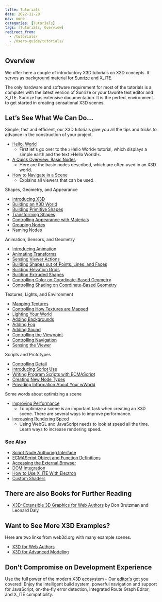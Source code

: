 ```yaml
---
title: Tutorials
date: 2022-11-28
nav: none
categories: [Tutorials]
tags: [Tutorials, Overview]
redirect_from:
  - /tutorials/
  - /users-guide/tutorials/
---
```

## Overview

We offer here a couple of introductory X3D tutorials on X3D concepts. It serves as background material for [Sunrize](/sunrize/) and X_ITE.

The only hardware and software requirement for most of the tutorials is a computer with the latest version of Sunrize or your favorite text editor and X_ITE. Sunrize has extensive documentation. It is the perfect environment to get started in creating sensational X3D scenes.

## Let’s See What We Can Do…

Simple, fast and efficient, our X3D tutorials give you all the tips and tricks to advance in the construction of your project.

- [Hello, World](/x_ite/tutorials/hello-world/)
  - First let's go over to the »Hello World« tutorial, which displays a simple earth and the text »Hello World!«.
- [A Quick Overview: Basic Nodes](/x_ite/tutorials/basic-nodes/)
  - Here are the basic nodes described, which are often used in an X3D world.
- [How to Navigate in a Scene](/x_ite/tutorials/how-to-navigate-in-a-scene/)
  - Explains all viewers that can be used.

Shapes, Geometry, and Appearance

- [Introducing X3D](/x_ite/tutorials/introducing-x3d/)
- [Building an X3D World](/x_ite/tutorials/building-a-x3d-world/)
- [Building Primitive Shapes ](/x_ite/tutorials/building-primitive-shapes/)
- [Transforming Shapes](/x_ite/tutorials/transforming-shapes/)
- [Controlling Appearance with Materials ](/x_ite/tutorials/controlling-appearance-with-materials/)
- [Grouping Nodes ](/x_ite/tutorials/grouping-nodes/)
- [Naming Nodes](/x_ite/tutorials/naming-nodes/)

Animation, Sensors, and Geometry

- [Introducing Animation](/x_ite/tutorials/introducing-animation/)
- [Animating Transforms](/x_ite/tutorials/animating-transforms/)
- [Sensing Viewer Actions](/x_ite/tutorials/sensing-viewer-actions/)
- [Building Shapes out of Points, Lines, and Faces](/x_ite/tutorials/building-shapes-out-of-points-lines-and-faces/)
- [Building Elevation Grids](/x_ite/tutorials/building-elevation-grids/)
- [Building Extruded Shapes](/x_ite/tutorials/building-extruded-shapes/)
- [Controlling Color on Coordinate-Based Geometry](/x_ite/tutorials/controlling-color-on-coordinate-based-geometry/)
- [Controlling Shading on Coordinate-Based Geometry](/x_ite/tutorials/controlling-shading-on-coordinate-based-geometry/)

Textures, Lights, and Environment

- [Mapping Textures](/x_ite/tutorials/mapping-textures/)
- [Controlling How Textures are Mapped](/x_ite/tutorials/controlling-how-textures-are-mapped/)
- [Lighting Your World](/x_ite/tutorials/lighting-your-world/)
- [Adding Backgrounds](/x_ite/tutorials/adding-backgrounds/)
- [Adding Fog](/x_ite/tutorials/adding-fog/)
- [Adding Sound](/x_ite/tutorials/adding-sound/)
- [Controlling the Viewpoint](/x_ite/tutorials/controlling-the-viewpoint/)
- [Controlling Navigation](/x_ite/tutorials/controlling-navigation/)
- [Sensing the Viewer](/x_ite/tutorials/sensing-the-viewer/)

Scripts and Prototypes

- [Controlling Detail](/x_ite/tutorials/controlling-detail/)
- [Introducing Script Use](/x_ite/tutorials/introducing-script-use/)
- [Writing Program Scripts with ECMAScript](/x_ite/tutorials/writing-program-scripts-with-ecmascript/)
- [Creating New Node Types](/x_ite/tutorials/creating-new-node-types/)
- [Providing Information About Your wWorld](/x_ite/tutorials/providing-information-about-your-world/)

Some words about optimizing a scene

- [Improving Performance](/x_ite/tutorials/improving-performance/)
  - To optimize a scene is an important task when creating an X3D scene. There are several ways to improve performance.
- [Increasing Rendering Speed](/x_ite/tutorials/increasing-rendering-speed/)
  - Using WebGL and JavaScript needs to look at speed all the time. Learn ways to increase rendering speed.

### See Also

- [Script Node Authoring Interface](/x_ite/reference/script-node-authoring-interface/)
- [ECMAScript Object and Function Definitions](/x_ite/reference/ecmascript-object-and-function-definitions/)
- [Accessing the External Browser](/x_ite/accessing-the-external-browser/)
- [DOM Integration](/x_ite//dom-integration/)
- [How to Use X_ITE With Electron](/x_ite/how-to-use-x-ite-with-electron/)
- [Custom Shaders](/x_ite/custom-shaders/)

## There are also Books for Further Reading

- [X3D: Extensible 3D Graphics for Web Authors](https://www.amazon.com/gp/product/012088500X?ie=UTF8&tag=x3dext3dgrafo-20&linkCode=as2&camp=1789&creative=9325&creativeASIN=012088500X) by Don Brutzman and Leonard Daly

## Want to See More X3D Examples?

Here are two links from web3d.org with many example scenes.

- [X3D for Web Authors](https://www.web3d.org/x3d/content/examples/X3dForWebAuthors/)
- [X3D for Advanced Modeling](https://www.web3d.org/x3d/content/examples/X3dForAdvancedModeling/)

## Don't Compromise on Development Experience

Use the full power of the modern X3D ecosystem – Our [editor's](/sunrize/) got you covered! Enjoy the intelligent build system, powerful navigation and support for JavaScript, on-the-fly error detection, integrated Route Graph Editor, and X_ITE compatibility.
